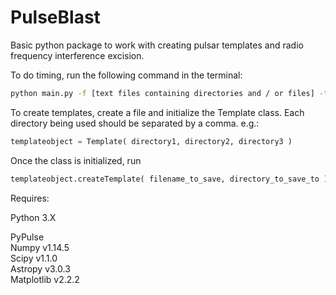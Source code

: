 # PulseBlast
Basic python package to work with creating pulsar templates and radio frequency interference excision.

To do timing, run the following command in the terminal:

```bash
python main.py -f [text files containing directories and / or files] -t [frequency band] --temp [full path to template]
```

To create templates, create a file and initialize the Template class. Each directory being used should be separated by a comma. e.g.:

```python
templateobject = Template( directory1, directory2, directory3 )
```

Once the class is initialized, run

```python
templateobject.createTemplate( filename_to_save, directory_to_save_to )
```

Requires:  

Python 3.X  

PyPulse  
Numpy v1.14.5  
Scipy v1.1.0  
Astropy v3.0.3  
Matplotlib v2.2.2
